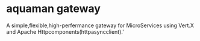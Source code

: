 # aquaman gateway

A simple,flexible,high-perfermance gateway for MicroServices using Vert.X and Apache Httpcomponents(httpasyncclient).'
